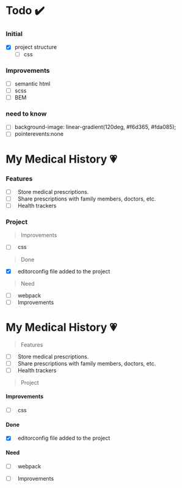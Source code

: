 # Todo ✔️

### Initial

- [x] project structure
    - [ ] css

### Improvements

- [ ] semantic html
- [ ] scss
- [ ] BEM

### need to know

- [ ] background-image: linear-gradient(120deg, #f6d365, #fda085);
- [ ] pointerevents:none

# My Medical History 💗

### Features

-   [ ] &nbsp; Store medical prescriptions.
-   [ ] &nbsp; Share prescriptions with family members, doctors, etc.
-   [ ] &nbsp; Health trackers

### Project

> Improvements

-   [ ] &nbsp; css

> Done

-   [x] &nbsp; editorconfig file added to the project

> Need

-   [ ] &nbsp; webpack
-   [ ] &nbsp; Improvements

# My Medical History 💗

> Features

-   [ ] &nbsp; Store medical prescriptions.
-   [ ] &nbsp; Share prescriptions with family members, doctors, etc.
-   [ ] &nbsp; Health trackers

> Project

#### Improvements

-   [ ] &nbsp; css

#### Done

-   [x] &nbsp; editorconfig file added to the project

#### Need

-   [ ] &nbsp; webpack
-   [ ] &nbsp; Improvements

